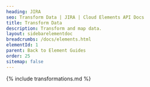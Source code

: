 ```yaml
---
heading: JIRA
seo: Transform Data | JIRA | Cloud Elements API Docs
title: Transform Data
description: Transform and map data.
layout: sidebarelementdoc
breadcrumbs: /docs/elements.html
elementId: 1
parent: Back to Element Guides
order: 25
sitemap: false
---
```


{% include transformations.md %}
